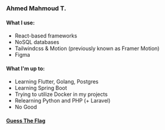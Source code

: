 ### Ahmed Mahmoud T.

#### What I use:
- React-based frameworks
- NoSQL databases
- Tailwindcss & Motion (previously known as Framer Motion)
- Figma

#### What I'm up to:
- Learning Flutter, Golang, Postgres
- Learning Spring Boot
- Trying to utilize Docker in my projects
- Relearning Python and PHP (+ Laravel)
- No Good

#### [Guess The Flag](https://guess-the-flag-amt.vercel.app/)
<!--
**AhmedMahmoudT/AhmedMahmoudT** is a ✨ _special_ ✨ repository because its `README.md` (this file) appears on your GitHub profile.

Here are some ideas to get you started:

- 🔭 I’m currently working on ...
- 🌱 I’m currently learning ...
- 👯 I’m looking to collaborate on ...
- 🤔 I’m looking for help with ...
- 💬 Ask me about ...
- 📫 How to reach me: ...
- 😄 Pronouns: ...
- ⚡ Fun fact: ...
-->
